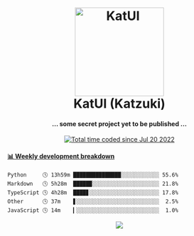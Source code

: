 <h1 align="center">
  <img src="https://kokecacao.me/static/img/katzuki.png" alt="KatUI" width="200">
  <br>KatUI (Katzuki)<br>
</h1>

<h4 align="center">... some secret project yet to be published ...</h4>

<p align="center">
  <a href="https://wakatime.com/@5d39136d-911d-4ceb-9dae-178d9dbef0cd"><img src="https://wakatime.com/badge/user/5d39136d-911d-4ceb-9dae-178d9dbef0cd.svg" alt="Total time coded since Jul 20 2022" /></a>
</p>

<!-- waka-box start -->
#### <a href="https://gist.github.com/5db7183a9e07f1193716cb2b94e5d0e1" target="_blank">📊 Weekly development breakdown</a>
```text
Python     🕓 13h59m ███████████████░░░░░░░░░░░░ 55.6%
Markdown   🕓 5h28m  █████▉░░░░░░░░░░░░░░░░░░░░░ 21.8%
TypeScript 🕓 4h28m  ████▊░░░░░░░░░░░░░░░░░░░░░░ 17.8%
Other      🕓 37m    ▋░░░░░░░░░░░░░░░░░░░░░░░░░░  2.5%
JavaScript 🕓 14m    ▎░░░░░░░░░░░░░░░░░░░░░░░░░░  1.0%
```
<!-- Powered by https://github.com/YouEclipse/waka-box-go . -->
<!-- waka-box end -->

<p align="center">
  <img src="https://count.getloli.com/get/@:koke_cacao?theme=rule34">
</p>
